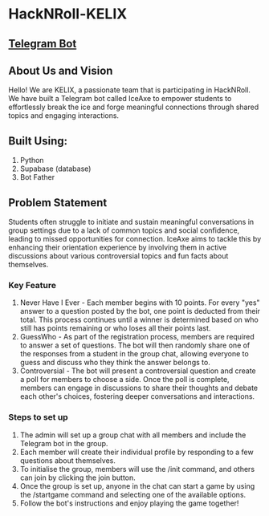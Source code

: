# HackNRoll-KELIX

## [Telegram Bot](https://t.me/IceAxe_bot)

## About Us and Vision
Hello! We are KELIX, a passionate team that is participating in HackNRoll. We have built a Telegram bot called IceAxe to empower students to effortlessly break the ice and forge meaningful connections through shared topics and engaging interactions.

## Built Using:
1. Python
2. Supabase (database)
3. Bot Father

## Problem Statement
Students often struggle to initiate and sustain meaningful conversations in group settings due to a lack of common topics and social confidence, leading to missed opportunities for connection. IceAxe aims to tackle this by enhancing their orientation experience by involving them in active discussions about various controversial topics and fun facts about themselves.

### Key Feature
1. Never Have I Ever - Each member begins with 10 points. For every "yes" answer to a question posted by the bot, one point is deducted from their total. This process continues until a winner is determined based on who still has points remaining or who loses all their points last.
2. GuessWho - As part of the registration process, members are required to answer a set of questions. The bot will then randomly share one of the responses from a student in the group chat, allowing everyone to guess and discuss who they think the answer belongs to.
3. Controversial - The bot will present a controversial question and create a poll for members to choose a side. Once the poll is complete, members can engage in discussions to share their thoughts and debate each other's choices, fostering deeper conversations and interactions.

### Steps to set up
1. The admin will set up a group chat with all members and include the Telegram bot in the group.
2. Each member will create their individual profile by responding to a few questions about themselves.
3. To initialise the group, members will use the /init command, and others can join by clicking the join button.
4. Once the group is set up, anyone in the chat can start a game by using the /startgame command and selecting one of the available options.
5. Follow the bot's instructions and enjoy playing the game together!
